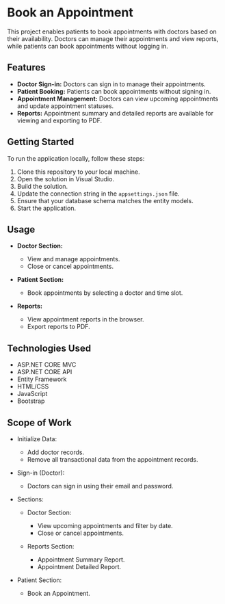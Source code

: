 # Book an Appointment

This project enables patients to book appointments with doctors based on their availability. Doctors can manage their appointments and view reports, while patients can book appointments without logging in.

## Features

- **Doctor Sign-in:** Doctors can sign in to manage their appointments.
- **Patient Booking:** Patients can book appointments without signing in.
- **Appointment Management:** Doctors can view upcoming appointments and update appointment statuses.
- **Reports:** Appointment summary and detailed reports are available for viewing and exporting to PDF.

## Getting Started

To run the application locally, follow these steps:

1. Clone this repository to your local machine.
2. Open the solution in Visual Studio.
3. Build the solution.
4. Update the connection string in the `appsettings.json` file.
5. Ensure that your database schema matches the entity models.
6. Start the application.

## Usage

- **Doctor Section:**
  - View and manage appointments.
  - Close or cancel appointments.

- **Patient Section:**
  - Book appointments by selecting a doctor and time slot.

- **Reports:**
  - View appointment reports in the browser.
  - Export reports to PDF.

## Technologies Used

- ASP.NET CORE MVC
- ASP.NET CORE API
- Entity Framework
- HTML/CSS
- JavaScript
- Bootstrap

## Scope of Work

- Initialize Data:
  - Add doctor records.
  - Remove all transactional data from the appointment records.

- Sign-in (Doctor):
  - Doctors can sign in using their email and password.

- Sections:
  - Doctor Section:
    - View upcoming appointments and filter by date.
    - Close or cancel appointments.

  - Reports Section:
    - Appointment Summary Report.
    - Appointment Detailed Report.

- Patient Section:
  - Book an Appointment.